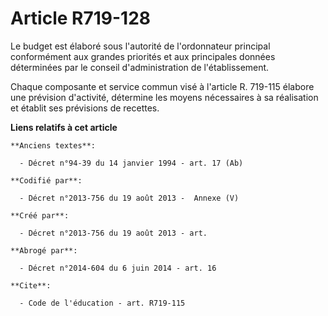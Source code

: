 # Article R719-128

Le budget est élaboré sous l'autorité de l'ordonnateur principal conformément aux grandes priorités et aux principales
données déterminées par le conseil d'administration de l'établissement. 

Chaque composante et service commun visé à l'article R. 719-115 élabore une prévision d'activité, détermine les moyens
nécessaires à sa réalisation et établit ses prévisions de recettes.

**Liens relatifs à cet article**

	**Anciens textes**:

	  - Décret n°94-39 du 14 janvier 1994 - art. 17 (Ab)

	**Codifié par**:

	  - Décret n°2013-756 du 19 août 2013 -  Annexe (V)

	**Créé par**:

	  - Décret n°2013-756 du 19 août 2013 - art.

	**Abrogé par**:

	  - Décret n°2014-604 du 6 juin 2014 - art. 16

	**Cite**:

	  - Code de l'éducation - art. R719-115
